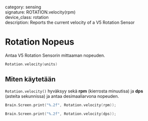 category: sensing  
signature: ROTATION.velocity(rpm)  
device_class: rotation  
description: Reports the current velocity of a V5 Rotation Sensor  

# Rotation Nopeus

Antaa V5 Rotation Sensorin mittaaman nopeuden.

```cpp
Rotation.velocity(units)
```

## Miten käytetään

`Rotation.velocity()` hyväksyy sekä **rpm** (kierrosta minuutisa)  ja **dps** (asteita sekunnissa) ja antaa desimaaliarvona nopeuden.

```cpp
Brain.Screen.print("%.2f", Rotation.velocity(rpm));
```

```cpp
Brain.Screen.print("%.2f", Rotation.velocity(dps));
```

<advanced>
</advanced>



